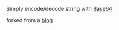 Simply encode/decode string with [Base64](https://en.wikipedia.org/wiki/Base64)

forked from a [blog](http://madgoat.cn/autohotkey%e7%9a%84base64%e5%8a%a0%e5%af%86%e8%a7%a3%e5%af%86%e5%87%bd%e6%95%b0/)
